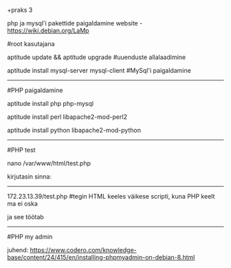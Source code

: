 +praks 3

php ja mysql'i pakettide paigaldamine website - https://wiki.debian.org/LaMp

#root kasutajana

aptitude update && aptitude upgrade #uuenduste allalaadimine

aptitude install mysql-server mysql-client #MySql'i paigaldamine

--------------------------------

#PHP paigaldamine

aptitude install php php-mysql

aptitude install perl libapache2-mod-perl2

aptitude install python libapache2-mod-python

-----------------------------------

#PHP test

nano /var/www/html/test.php

kirjutasin sinna: <?php phpinfo(); ?>

---------------------------------

172.23.13.39/test.php #tegin HTML keeles väikese scripti, kuna PHP keelt ma ei oska

ja see töötab

------------------------------

#PHP my admin

juhend: 
https://www.codero.com/knowledge-base/content/24/415/en/installing-phpmyadmin-on-debian-8.html
